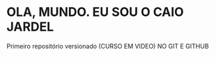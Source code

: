 # OLA, MUNDO. EU SOU O CAIO JARDEL 
Primeiro repositório versionado (CURSO EM VIDEO) NO GIT E GITHUB
